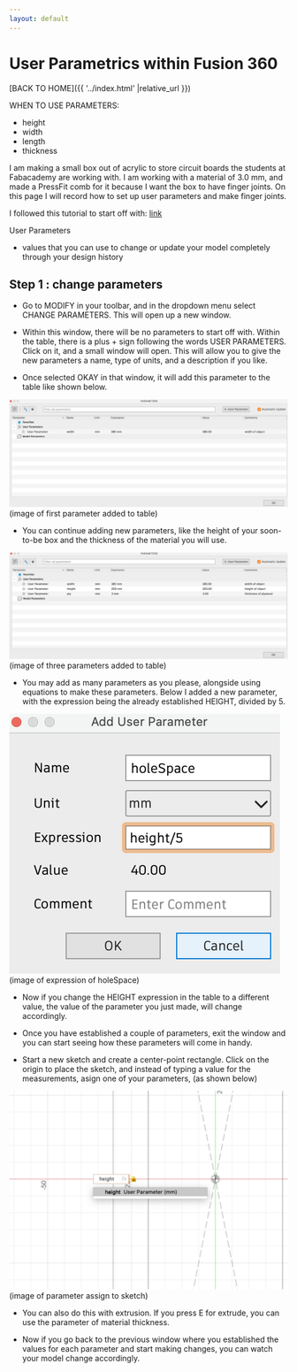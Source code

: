```yaml
---
layout: default
---
```


# User Parametrics within Fusion 360

[BACK TO HOME]({{ '../index.html' |relative_url }})

WHEN TO USE PARAMETERS:
- height
- width
- length
- thickness



I am making a small box out of acrylic to store circuit boards the students at Fabacademy are working with. I am working with a material of 3.0 mm, and made a PressFit comb for it because I want the box to have finger joints. On this page I will record how to set up user parameters and make finger joints.

I followed this tutorial to start off with:  <a href="https://www.youtube.com/watch?v=H6W-Og4YyZ8" target="blank" rel="noopener noreferrer" >link </a> 


User Parameters
- values that you can use to change or update your model completely through your design history



## Step 1 : change parameters

- Go to MODIFY in your toolbar, and in the dropdown menu select CHANGE PARAMETERS. This will open up a new window.

- Within this window, there will be no parameters to start off with. Within the table, there is a plus + sign following the words USER PARAMETERS. Click on it, and a small window will open. This will allow you to give the new parameters a name, type of units, and a description if you like.

- Once selected OKAY in that window, it will add this parameter to the table like shown below.

![firstparameter](/assets/images/fusion360intro/first_parameter.png)
(image of first parameter added to table)

- You can continue adding new parameters, like the height of your soon-to-be box and the thickness of the material you will use.

![threeparameters](/assets/images/fusion360intro/third_parameter.png)
(image of three parameters added to table)

- You may add as many parameters as you please, alongside using equations to make these parameters. Below I added a new parameter, with the expression being the already established HEIGHT, divided by 5.

![holeSpace](/assets/images/fusion360intro/holeSpace_parameter.png)
(image of expression of holeSpace)

- Now if you change the HEIGHT expression in the table to a different value, the value of the parameter you just made, will change accordingly.

- Once you have established a couple of parameters, exit the window and you can start seeing how these parameters will come in handy. 

- Start a new sketch and create a center-point rectangle. Click on the origin to place the sketch, and instead of typing a value for the measurements, asign one of your parameters, (as shown below)

![assigntosketch](/assets/images/fusion360intro/height_parameter.png)
(image of parameter assign to sketch)

- You can also do this with extrusion. If you press E for extrude, you can use the parameter of material thickness.


- Now if you go back to the previous window where you established the values for each parameter and start making changes, you can watch your model change accordingly.


